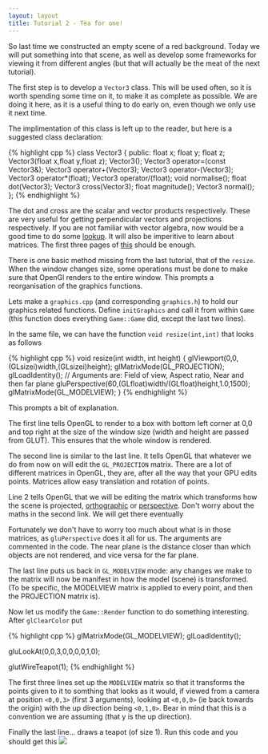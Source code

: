 ```yaml
---
layout: layout
title: Tutorial 2 - Tea for one!
---
```


So last time we constructed an empty scene of a red background.  Today we will put something into that scene, as well as develop some frameworks for viewing it from different angles (but that will actually be the meat of the next tutorial).

The first step is to develop a `Vector3` class.  This will be used often, so it is worth spending some time on it, to make it as complete as possible.  We are doing it here, as it is a useful thing to do early on, even though we only use it next time.  

The implimentation of this class is left up to the reader, but here is a suggested class declaration:

{% highlight cpp %}
class Vector3
{
  public:
    float x;
    float y;
    float z;
    Vector3(float x,float y,float z);
    Vector3();
    Vector3 operator=(const Vector3&);
    Vector3 operator+(Vector3);
    Vector3 operator-(Vector3);
    Vector3 operator*(float);
    Vector3 operator/(float);
    void normalise();
    float dot(Vector3);
    Vector3 cross(Vector3);
    float magnitude();
    Vector3 normal();
};
{% endhighlight %}

The dot and cross are the scalar and vector products respectively.  These are very useful for getting perpendicular vectors and projections respectively.  If you are not familiar with vector algebra, now would be a good time to do some [lookup][1].  It will also be imperitive to learn about matrices.  The first three pages of [this][2] should be enough.

There is one basic method missing from the last tutorial, that of the `resize`.  When the window changes size, some operations must be done to make sure that OpenGl renders to the entire window.  This prompts a reorganisation of the graphics functions.  

Lets make a `graphics.cpp` (and corresponding `graphics.h`) to hold our graphics related functions.  Define `initGraphics` and call it from within `Game` (this function does everything `Game::Game` did, except the last two lines).

In the same file, we can have the function `void resize(int,int)` that looks as follows

{% highlight cpp %}
void resize(int width, int height)
{
  glViewport(0,0,(GLsizei)width,(GLsizei)height);
  glMatrixMode(GL_PROJECTION);
  glLoadIdentity();
  // Arguments are: Field of view, Aspect ratio, Near and then far plane
  gluPerspective(60,(GLfloat)width/(GLfloat)height,1.0,1500);
  glMatrixMode(GL_MODELVIEW);
}
{% endhighlight %}

This prompts a bit of explanation.

The first line tells OpenGL to render to a box with bottom left corner at 0,0 and top right at the size of the window size (width and height are passed from GLUT).  This ensures that the whole window is rendered.

The second line is similar to the last line.  It tells OpenGL that whatever we do from now on will edit the `GL_PROJECTION` matrix.  There are a lot of different matrices in OpenGL, they are, after all the way that your GPU edits points.  Matrices allow easy translation and rotation of points.

Line 2 tells OpenGL that we will be editing the matrix which transforms how the scene is projected, [orthographic][3] or [perspective][4].  Don't worry about the maths in the second link.  We will get there eventually

Fortunately we don't have to worry too much about what is in those matrices, as `gluPerspective` does it all for us.  The arguments are commented in the code.  The near plane is the distance closer than which objects are not rendered, and vice versa for the far plane.

The last line puts us back in `GL_MODELVIEW` mode: any changes we make to the matrix will now be manifest in how the model (scene) is transformed.  (To be specific, the MODELVIEW matrix is applied to every point, and then the PROJECTION matrix is).

Now let us modify the `Game::Render` function to do something interesting.  After `glClearColor` put

{% highlight cpp %}
glMatrixMode(GL_MODELVIEW);
glLoadIdentity();
      
gluLookAt(0,0,3,0,0,0,0,1,0);
        
glutWireTeapot(1);
{% endhighlight %}

The first three lines set up the `MODELVIEW` matrix so that it transforms the points given to it to somthing that looks as it would, if viewed from a camera at position `<0,0,3>` (first 3 arguments), looking at `<0,0,0>` (ie back towards the origin) with the up direction being `<0,1,0>`.  Bear in mind that this is a convention we are assuming (that y is the up direction).

Finally the last line... draws a teapot (of size 1).  Run this code and you should get this
![](http://rspencer01.github.io/Project-Magrathea-V2/assets/Screenshot2.png)

[1]: http://www.mathsisfun.com/algebra/vectors.html
[2]: http://www.sosmath.com/matrix/matrix.html
[3]: http://www.technologystudent.com/designpro/ortho1.htm
[4]: http://www.scratchapixel.com/lessons/3d-advanced-lessons/perspective-and-orthographic-projection-matrix/perspective-projection-matrix/
